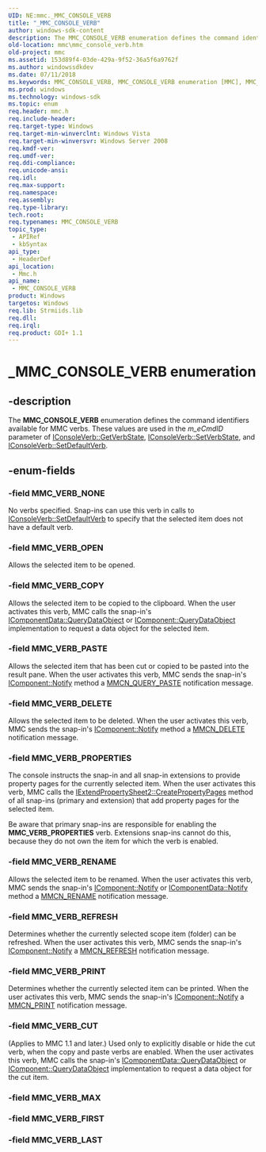 ```yaml
---
UID: NE:mmc._MMC_CONSOLE_VERB
title: "_MMC_CONSOLE_VERB"
author: windows-sdk-content
description: The MMC_CONSOLE_VERB enumeration defines the command identifiers available for MMC verbs. These values are used in the m_eCmdID parameter of IConsoleVerb::GetVerbState, IConsoleVerb::SetVerbState, and IConsoleVerb::SetDefaultVerb.
old-location: mmc\mmc_console_verb.htm
old-project: mmc
ms.assetid: 153d89f4-03de-429a-9f52-36a5f6a9762f
ms.author: windowssdkdev
ms.date: 07/11/2018
ms.keywords: MMC_CONSOLE_VERB, MMC_CONSOLE_VERB enumeration [MMC], MMC_VERB_COPY, MMC_VERB_CUT, MMC_VERB_DELETE, MMC_VERB_NONE, MMC_VERB_OPEN, MMC_VERB_PASTE, MMC_VERB_PRINT, MMC_VERB_PROPERTIES, MMC_VERB_REFRESH, MMC_VERB_RENAME, _MMC_CONSOLE_VERB, _slate_mmc_console_verb, mmc.mmc_console_verb, mmc/MMC_CONSOLE_VERB, mmc/MMC_VERB_COPY, mmc/MMC_VERB_CUT, mmc/MMC_VERB_DELETE, mmc/MMC_VERB_NONE, mmc/MMC_VERB_OPEN, mmc/MMC_VERB_PASTE, mmc/MMC_VERB_PRINT, mmc/MMC_VERB_PROPERTIES, mmc/MMC_VERB_REFRESH, mmc/MMC_VERB_RENAME
ms.prod: windows
ms.technology: windows-sdk
ms.topic: enum
req.header: mmc.h
req.include-header: 
req.target-type: Windows
req.target-min-winverclnt: Windows Vista
req.target-min-winversvr: Windows Server 2008
req.kmdf-ver: 
req.umdf-ver: 
req.ddi-compliance: 
req.unicode-ansi: 
req.idl: 
req.max-support: 
req.namespace: 
req.assembly: 
req.type-library: 
tech.root: 
req.typenames: MMC_CONSOLE_VERB
topic_type:
 - APIRef
 - kbSyntax
api_type:
 - HeaderDef
api_location:
 - Mmc.h
api_name:
 - MMC_CONSOLE_VERB
product: Windows
targetos: Windows
req.lib: Strmiids.lib
req.dll: 
req.irql: 
req.product: GDI+ 1.1
---
```


# _MMC_CONSOLE_VERB enumeration


## -description


The 
<b>MMC_CONSOLE_VERB</b> enumeration defines the command identifiers available for MMC verbs. These values are used in the <i>m_eCmdID</i> parameter of 
<a href="https://msdn.microsoft.com/86388a22-5156-45e9-a601-33b7c5ca15f3">IConsoleVerb::GetVerbState</a>, 
<a href="https://msdn.microsoft.com/55cf5f73-a113-430e-be16-d7a88abe15b6">IConsoleVerb::SetVerbState</a>, and 
<a href="https://msdn.microsoft.com/099a5cd7-b1c8-45c0-a109-7e78d1b6ee98">IConsoleVerb::SetDefaultVerb</a>.


## -enum-fields




### -field MMC_VERB_NONE

No verbs specified. Snap-ins can use this verb in calls to 
<a href="https://msdn.microsoft.com/099a5cd7-b1c8-45c0-a109-7e78d1b6ee98">IConsoleVerb::SetDefaultVerb</a> to specify that the selected item does not have a default verb.


### -field MMC_VERB_OPEN

Allows the selected item to be opened.


### -field MMC_VERB_COPY

Allows the selected item to be copied to the clipboard. When the user activates this verb, MMC calls the snap-in's <a href="https://msdn.microsoft.com/567d068e-5447-438c-9719-93227807263a">IComponentData::QueryDataObject</a> or <a href="https://msdn.microsoft.com/5bdbd321-4245-4c73-9071-1a9bc3853ba5">IComponent::QueryDataObject</a> implementation to request a data object for the selected item.


### -field MMC_VERB_PASTE

Allows the selected item that has been cut or copied to be pasted into the result pane. When the user activates this verb, MMC sends the snap-in's <a href="https://msdn.microsoft.com/38c3b31f-356c-46cf-904a-98241c0f199f">IComponent::Notify</a> method a <a href="https://msdn.microsoft.com/19259852-be87-40f6-8475-26f7cc232db6">MMCN_QUERY_PASTE</a> notification message.


### -field MMC_VERB_DELETE

Allows the selected item to be deleted. When the user activates this verb, MMC sends the snap-in's <a href="https://msdn.microsoft.com/38c3b31f-356c-46cf-904a-98241c0f199f">IComponent::Notify</a> method a <a href="https://msdn.microsoft.com/eaf6c7de-2b02-4563-9392-588a74c9d744">MMCN_DELETE</a> notification message.


### -field MMC_VERB_PROPERTIES

The console instructs the snap-in and all snap-in extensions to provide property pages for the currently selected item. When the user activates this verb, MMC calls the <a href="https://msdn.microsoft.com/14c4f088-ad94-48a1-8c6d-a199b2938074">IExtendPropertySheet2::CreatePropertyPages</a> method of all snap-ins (primary and extension) that add property pages for the selected item.

Be aware that primary snap-ins are responsible for enabling the <b>MMC_VERB_PROPERTIES</b> verb. Extensions snap-ins cannot do this, because they do not own the item for which the verb is enabled.


### -field MMC_VERB_RENAME

Allows the selected item to be renamed. When the user activates this verb, MMC sends the snap-in's <a href="https://msdn.microsoft.com/38c3b31f-356c-46cf-904a-98241c0f199f">IComponent::Notify</a> or <a href="https://msdn.microsoft.com/8679396e-23d0-4418-987a-c72b1508e7b9">IComponentData::Notify</a> method a <a href="https://msdn.microsoft.com/1a77e563-e469-466e-b61a-e127dfb19c1a">MMCN_RENAME</a> notification message.


### -field MMC_VERB_REFRESH

Determines whether the currently selected scope item (folder) can be refreshed. When the user activates this verb, MMC sends the snap-in's <a href="https://msdn.microsoft.com/38c3b31f-356c-46cf-904a-98241c0f199f">IComponent::Notify</a> a <a href="https://msdn.microsoft.com/c39d99f7-7e80-4bad-8494-41f7f28c83a3">MMCN_REFRESH</a> notification message.


### -field MMC_VERB_PRINT

Determines whether the currently selected item can be printed. When the user activates this verb, MMC sends the snap-in's <a href="https://msdn.microsoft.com/38c3b31f-356c-46cf-904a-98241c0f199f">IComponent::Notify</a> a <a href="https://msdn.microsoft.com/74814817-f93b-476f-a477-e6b65ed229bb">MMCN_PRINT</a> notification message.


### -field MMC_VERB_CUT

(Applies to MMC 1.1 and later.) Used only to explicitly disable or hide the cut verb, when the copy and paste verbs are enabled. When the user activates this verb, MMC calls the snap-in's <a href="https://msdn.microsoft.com/567d068e-5447-438c-9719-93227807263a">IComponentData::QueryDataObject</a> or <a href="https://msdn.microsoft.com/5bdbd321-4245-4c73-9071-1a9bc3853ba5">IComponent::QueryDataObject</a> implementation to request a data object for the cut item.


### -field MMC_VERB_MAX


### -field MMC_VERB_FIRST


### -field MMC_VERB_LAST



